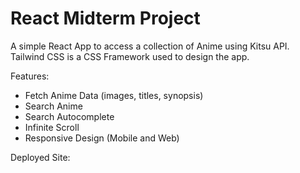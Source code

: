 # React Midterm Project

A simple React App to access a collection of Anime using Kitsu API.
Tailwind CSS is a CSS Framework used to design the app.

Features:
 - Fetch Anime Data (images, titles, synopsis)
 - Search Anime
 - Search Autocomplete
 - Infinite Scroll
 - Responsive Design (Mobile and Web)

Deployed Site: 